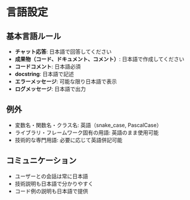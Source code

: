# 言語設定

## 基本言語ルール
- **チャット応答**: 日本語で回答してください
- **成果物（コード、ドキュメント、コメント）**: 日本語で作成してください
- **コードコメント**: 日本語必須
- **docstring**: 日本語で記述
- **エラーメッセージ**: 可能な限り日本語で表示
- **ログメッセージ**: 日本語で出力

## 例外
- 変数名・関数名・クラス名: 英語（snake_case, PascalCase）
- ライブラリ・フレームワーク固有の用語: 英語のまま使用可能
- 技術的な専門用語: 必要に応じて英語併記可能

## コミュニケーション
- ユーザーとの会話は常に日本語
- 技術説明も日本語で分かりやすく
- コード例の説明も日本語で提供